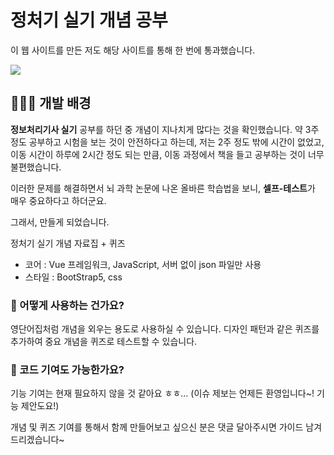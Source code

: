# 정처기 실기 개념 공부

이 웹 사이트를 만든 저도 해당 사이트를 통해 한 번에 통과했습니다. 

![](https://velog.velcdn.com/images/wha1eson/post/f2a71752-eaac-4a15-b905-654cef3e7f7e/image.png)

## 🤷🏻‍♀️ 개발 배경
**정보처리기사 실기** 공부를 하던 중 개념이 지나치게 많다는 것을 확인했습니다.
약 3주 정도 공부하고 시험을 보는 것이 안전하다고 하는데, 저는 2주 정도 밖에 시간이 없었고, 이동 시간이 하루에 2시간 정도 되는 만큼, 이동 과정에서 책을 들고 공부하는 것이 너무 불편했습니다.

이러한 문제를 해결하면서 뇌 과학 논문에 나온 올바른 학습법을 보니, **셀프-테스트**가 매우 중요하다고 하더군요.

그래서, 만들게 되었습니다.

정처기 실기 개념 자료집 + 퀴즈


- 코어 : Vue 프레임워크, JavaScript, 서버 없이 json 파일만 사용
- 스타일 : BootStrap5, css



### 📌 어떻게 사용하는 건가요?
영단어집처럼 개념을 외우는 용도로 사용하실 수 있습니다.
디자인 패턴과 같은 퀴즈를 추가하여 중요 개념을 퀴즈로 테스트할 수 있습니다.


### 📌 코드 기여도 가능한가요?
기능 기여는 현재 필요하지 않을 것 같아요 ㅎㅎ... (이슈 제보는 언제든 환영입니다~! 기능 제안도요!)

개념 및 퀴즈 기여를 통해서 함께 만들어보고 싶으신 분은 댓글 달아주시면 가이드 남겨드리겠습니다~

